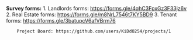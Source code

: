 **Survey forms:**
        1. Landlords forms: https://forms.gle/4qhC3FpxGz3F33jz6v
        2. Real Estate forms: https://forms.gle/m8NrL7546t7KY5BD9
        3. Tenant forms: https://forms.gle/3batupcV6afVBrm76


        Project Board: https://github.com/users/KiDdO254/projects/1
